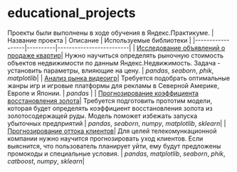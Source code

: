 # educational_projects
Проекты были выполнены в ходе обучения в Яндекс.Практикуме.
| Название проекта | Описание | Используемые библиотеки |
|------------------|----------|-------------------------|
| [Исследование объявлений о продаже квартир](https://github.com/LevBulanov/educational_projects/tree/main/research_of_apartment_sale_ads)| Нужно научиться определять рыночную стоимость объектов недвижимости по данным Яндекс.Недвижимость. Задача -  установить параметры, влияющие на цену. | *pandas*, *seaborn*, *phik*, *matplotlib*|
| [Анализ рынка видеоигр](https://github.com/LevBulanov/educational_projects/tree/main/research_of_video_game_market)| Требуется подобрать оптимальные жанры игр и игровые платформы для рекламы в Северной Америке, Европе и Японии. | *pandas* |
| [Прогнозирование коэффициента восстановления золота](https://github.com/LevBulanov/educational_projects/tree/main/predicting_gold_recovery_ratio)| Требуется подготовить прототим модели, которая будет определять коэффициент восстановления золота из золотосодержащей руды. Модель поможет избежать запуска убыточных предприятий | *pandas*, *seaborn*, *numpy*, *matplotlib*, *sklearn*|
| [Прогнозирование оттока клиентов](https://github.com/LevBulanov/educational_projects/tree/main/customer_churn_prediction)| Для целей телекомункационной компании нужно научится прогнозировать уход клиентов. Если выяснится, что пользователь планирует уйти, ему будут предложены промокоды и специальные условия. | *pandas*, *matplotlib*, *seaborn*, *phik*, *catboost*, *numpy*, *sklearn*|


